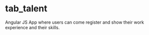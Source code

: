 
# tab_talent
Angular JS App where users can come register and show their work experience and their skills.
